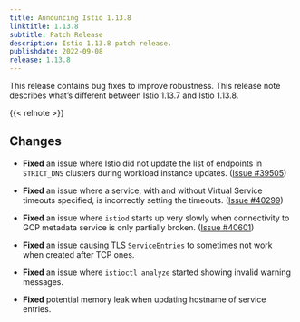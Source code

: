 ```yaml
---
title: Announcing Istio 1.13.8
linktitle: 1.13.8
subtitle: Patch Release
description: Istio 1.13.8 patch release.
publishdate: 2022-09-08
release: 1.13.8
---
```


This release contains bug fixes to improve robustness.
This release note describes what’s different between Istio 1.13.7 and Istio 1.13.8.

{{< relnote >}}

## Changes

- **Fixed** an issue where Istio did not update the list of endpoints in `STRICT_DNS` clusters during workload instance updates.  ([Issue #39505](https://github.com/istio/istio/issues/39505))

- **Fixed** an issue where a service, with and without Virtual Service timeouts specified,
  is incorrectly setting the timeouts.  ([Issue #40299](https://github.com/istio/istio/issues/40299))

- **Fixed** an issue where `istiod` starts up very slowly when
  connectivity to GCP metadata service is only partially broken.
  ([Issue #40601](https://github.com/istio/istio/issues/40601))

- **Fixed** an issue causing TLS `ServiceEntries` to sometimes not work when created after TCP ones.

- **Fixed** an issue where `istioctl analyze` started showing invalid warning messages.

- **Fixed** potential memory leak when updating hostname of service entries. 

